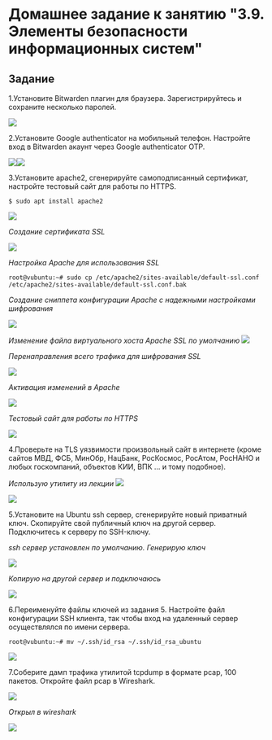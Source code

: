 # Домашнее задание к занятию "3.9. Элементы безопасности информационных систем"

## Задание
1.Установите Bitwarden плагин для браузера. Зарегистрируйтесь и сохраните несколько паролей.

![](images/bitwarden.jpg)

2.Установите Google authenticator на мобильный телефон. Настройте вход в Bitwarden акаунт через Google authenticator OTP.

![](images/bitwardenauth.jpg)![](images/bitwardenauthon.jpg)

3.Установите apache2, сгенерируйте самоподписанный сертификат, настройте тестовый сайт для работы по HTTPS.

`$ sudo apt install apache2`

![](images/apache2.jpg)

_Создание сертификата SSL_

![](images/cert.jpg)

_Настройка Apache для использования SSL_

`root@vubuntu:~# sudo cp /etc/apache2/sites-available/default-ssl.conf /etc/apache2/sites-available/default-ssl.conf.bak`

_Создание сниппета конфигурации Apache с надежными настройками шифрования_

![](images/paramssl.jpg)

_Изменение файла виртуального хоста Apache SSL по умолчанию_
![](images/default-ssl.jpg)

_Перенаправления всего трафика для шифрования SSL_

![](images/80.jpg)

_Активация изменений в Apache_

![](images/sslapply.jpg)

_Тестовый сайт для работы по HTTPS_

![](images/itworks.jpg)

4.Проверьте на TLS уязвимости произвольный сайт в интернете (кроме сайтов МВД, ФСБ, МинОбр, НацБанк, РосКосмос, РосАтом,
РосНАНО и любых госкомпаний, объектов КИИ, ВПК ... и тому подобное).

_Использую утилиту из лекции_
![](images/testssl.jpg)

![](images/testssl1.jpg)

5.Установите на Ubuntu ssh сервер, сгенерируйте новый приватный ключ. Скопируйте свой публичный ключ на другой сервер. Подключитесь к серверу по SSH-ключу.

_ssh сервер установлен по умолчанию. Генерирую ключ_ 

![](images/keygen.jpg)

_Копирую на другой сервер и подключаюсь_

![](images/copykey.jpg)

6.Переименуйте файлы ключей из задания 5. Настройте файл конфигурации SSH клиента, так чтобы вход на удаленный сервер осуществлялся по имени сервера.

`root@vubuntu:~# mv ~/.ssh/id_rsa ~/.ssh/id_rsa_ubuntu`

![](images/sshname.jpg)

7.Соберите дамп трафика утилитой tcpdump в формате pcap, 100 пакетов. Откройте файл pcap в Wireshark.

![](images/tcpdump.jpg)

_Открыл в wireshark_

![](images/wireshark.jpg)